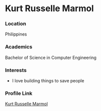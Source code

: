 # Kurt Russelle Marmol

### Location

Philippines

### Academics

Bachelor of Science in Computer Engineering

### Interests

- I love building things to save people

### Profile Link

[Kurt Russelle Marmol](https://github.com/jrmarmol)

